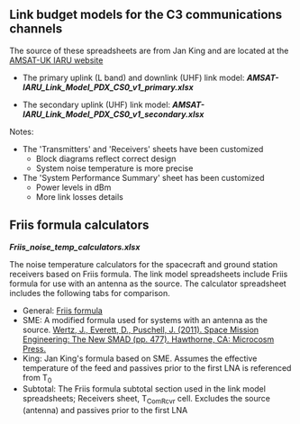 ## Link budget models for the C3 communications channels

The source of these spreadsheets are from Jan King and are located at the [AMSAT-UK IARU website](http://www.amsatuk.me.uk/iaru/spreadsheet.htm)

- The primary uplink (L band) and downlink (UHF) link model:
   ___AMSAT-IARU_Link_Model_PDX_CS0_v1_primary.xlsx___

- The secondary uplink (UHF) link model:
   ___AMSAT-IARU_Link_Model_PDX_CS0_v1_secondary.xlsx___

Notes:
- The 'Transmitters' and 'Receivers' sheets have been customized
  - Block diagrams reflect correct design
  - System noise temperature is more precise
- The 'System Performance Summary' sheet has been customized
  - Power levels in dBm
  - More link losses details

## Friis formula calculators
___Friis_noise_temp_calculators.xlsx___

The noise temperature calculators for the spacecraft and ground station receivers based on Friis formula.  The link model spreadsheets include Friis formula for use with an antenna as the source.  The calculator spreadsheet includes the following tabs for comparison.

- General: [Friis formula](https://en.wikipedia.org/wiki/Friis_formulas_for_noise)
- SME: A modified formula used for systems with an antenna as the source.  [Wertz, J., Everett, D., Puschell, J. (2011). Space Mission Engineering: The New SMAD (pp. 477). Hawthorne, CA: Microcosm Press.](http://www.sme-smad.com/)
- King: Jan King's formula based on SME. Assumes the effective temperature of the feed and passives prior to the first LNA is referenced from T<sub>0</sub>
- Subtotal: The Friis formula subtotal section used in the link model spreadsheets; Receivers sheet, T<sub>ComRcvr</sub> cell. Excludes the source (antenna) and passives prior to the first LNA
